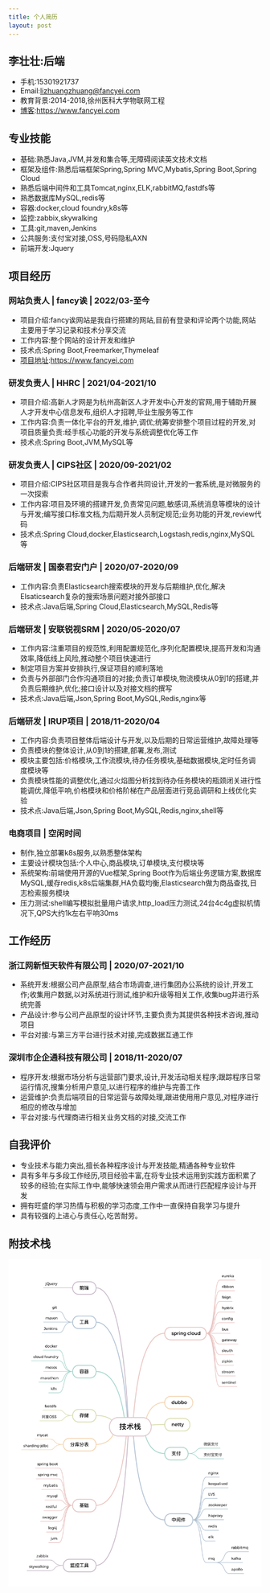 ```yaml
---
title: 个人简历
layout: post
---   
```


## 李壮壮:后端
* 手机:15301921737
* Email:lizhuangzhuang@fancyei.com
* 教育背景:2014-2018,徐州医科大学物联网工程
* [博客](https://www.fancyei.com):https://www.fancyei.com

## 专业技能
* 基础:熟悉Java,JVM,并发和集合等,无障碍阅读英文技术文档
* 框架及组件:熟悉后端框架Spring,Spring MVC,Mybatis,Spring Boot,Spring Cloud
* 熟悉后端中间件和工具Tomcat,nginx,ELK,rabbitMQ,fastdfs等
* 熟悉数据库MySQL,redis等
* 容器:docker,cloud foundry,k8s等
* 监控:zabbix,skywalking
* 工具:git,maven,Jenkins
* 公共服务:支付宝对接,OSS,号码隐私AXN
* 前端开发:Jquery

## 项目经历
### 网站负责人 | fancy诶 | 2022/03-至今
* 项目介绍:fancy诶网站是我自行搭建的网站,目前有登录和评论两个功能,网站主要用于学习记录和技术分享交流
* 工作内容:整个网站的设计开发和维护
* 技术点:Spring Boot,Freemarker,Thymeleaf
* [项目地址](https://www.fancyei.com):https://www.fancyei.com

### 研发负责人 | HHRC | 2021/04-2021/10
* 项目介绍:高新人才网是为杭州高新区人才开发中心开发的官网,用于辅助开展人才开发中心信息发布,组织人才招聘,毕业生服务等工作
* 工作内容:负责一体化平台的开发,维护,调优;统筹安排整个项目过程的开发,对项目质量负责:经手核心功能的开发与系统调整优化等工作
* 技术点:Spring Boot,JVM,MySQL等

### 研发负责人 | CIPS社区 | 2020/09-2021/02
* 项目介绍:CIPS社区项目是我与合作者共同设计,开发的一套系统,是对微服务的一次探索
* 工作内容:项目及环境的搭建开发,负责常见问题,敏感词,系统消息等模块的设计与开发;编写接口标准文档,为后期开发人员制定规范;业务功能的开发,review代码
* 技术点:Spring Cloud,docker,Elasticsearch,Logstash,redis,nginx,MySQL等

### 后端研发 | 国泰君安门户 | 2020/07-2020/09
* 工作内容:负责Elasticsearch搜索模块的开发与后期维护,优化,解决Elsaticsearch复杂的搜索场景问题对接外部接口
* 技术点:Java后端,Spring Cloud,Elasticsearch,MySQL,Redis等

### 后端研发 | 安联锐视SRM | 2020/05-2020/07
* 工作内容:注重项目的规范性,利用配置规范化,序列化配置模块,提高开发和沟通效率,降低线上风险,推动整个项目快速进行
* 制定项目方案并安排执行,保证项目的顺利落地
* 负责与外部部门合作沟通项目的对接;负责订单模块,物流模块从0到1的搭建,并负责后期维护,优化;接口设计以及对接文档的撰写
* 技术点:Java后端,Json,Spring Boot,MySQL,Redis,nginx等

### 后端研发 | IRUP项目 | 2018/11-2020/04
* 工作内容:负责项目整体后端设计与开发,以及后期的日常运营维护,故障处理等
* 负责模块的整体设计,从0到1的搭建,部署,发布,测试
* 模块主要包括:价格模块,工作流模块,待办任务模块,基础数据模块,定时任务调度模块等
* 负责模块性能的调整优化,通过火焰图分析找到待办任务模块的瓶颈闭关进行性能调优,降低平响,价格模块和价格阶梯在产品层面进行竞品调研和上线优化实验
* 技术点:Java后端,Json,Spring Boot,MySQL,Redis,nginx,shell等

### 电商项目 | 空闲时间
* 制作,独立部署k8s服务,以熟悉整体架构
* 主要设计模块包括:个人中心,商品模块,订单模块,支付模块等
* 系统架构:前端使用开源的Vue框架,Spring Boot作为后端业务逻辑方案,数据库MySQL,缓存redis,k8s后端集群,HA负载均衡,Elasticsearch做为商品查找,日志检索服务模块
* 压力测试:shell编写模拟批量用户请求,http_load压力测试,24台4c4g虚拟机情况下,QPS大约1k左右平响30ms

## 工作经历
### 浙江网新恒天软件有限公司 | 2020/07-2021/10
* 系统开发:根据公司产品原型,结合市场调查,进行集团办公系统的设计,开发工作;收集用户数据,以对系统进行测试,维护和升级等相关工作,收集bug并进行系统完善
* 产品设计:参与公司产品原型的设计环节,主要负责为其提供各种技术咨询,推动项目
* 平台对接:与第三方平台进行技术对接,完成数据互通工作

### 深圳市企企通科技有限公司 | 2018/11-2020/07
* 程序开发:根据市场分析与运营部门要求,设计,开发活动相关程序;跟踪程序日常运行情况,搜集分析用户意见,以进行程序的维护与完善工作
* 运营维护:负责后端项目的日常运营与故障处理,跟进使用用户意见,对程序进行相应的修改与增加
* 平台对接:与代理商进行相关业务文档的对接,交流工作

## 自我评价
* 专业技术与能力突出,擅长各种程序设计与开发技能,精通各种专业软件
* 具有多年与多段工作经历,项目经验丰富,在将专业技术运用到实践方面积累了较多的经验;在实际工作中,能够快速领会用户需求从而进行匹配程序设计与开发
* 拥有旺盛的学习热情与积极的学习态度,工作中一直保持自我学习与提升
* 具有较强的上进心与责任心,吃苦耐劳。

## 附技术栈
![技术栈](/assets/img/interview.png)
